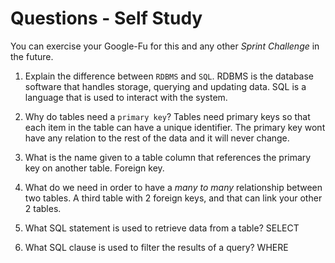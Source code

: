 # Questions - Self Study

You can exercise your Google-Fu for this and any other _Sprint Challenge_ in the future.

1.  Explain the difference between `RDBMS` and `SQL`.
RDBMS is the database software that handles storage, querying and updating data.
SQL is a language that is used to interact with the system.

1.  Why do tables need a `primary key`?
Tables need primary keys so that each item in the table can have a unique identifier.
The primary key wont have any relation to the rest of the data and it will never change.

1.  What is the name given to a table column that references the primary key
    on another table.
Foreign key.

1.  What do we need in order to have a _many to many_ relationship between two
    tables.
A third table with 2 foreign keys, and that can link your other 2 tables.

1.  What SQL statement is used to retrieve data from a table?
SELECT

1.  What SQL clause is used to filter the results of a query?
WHERE
